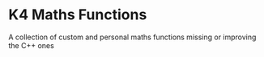 # K4 Maths Functions
 A collection of custom and personal maths functions missing or improving the C++ ones
